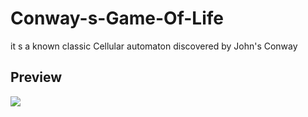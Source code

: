 # Conway-s-Game-Of-Life

it s a known classic Cellular automaton discovered by John's Conway
## Preview
![](https://github.com/vulture990/Conway-s-Game-Of-Life/blob/main/gif/ezgif-2-2661bbd62543.gif)
